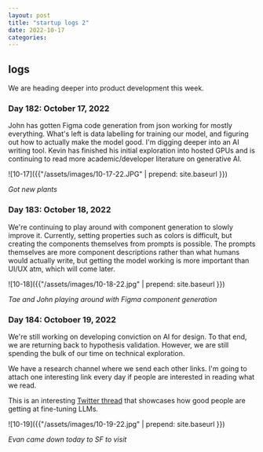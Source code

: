 ```yaml
---
layout: post
title: "startup logs 2"
date: 2022-10-17
categories:
---
```

## logs
We are heading deeper into product development this week.

### Day 182: October 17, 2022
John has gotten Figma code generation from json working for mostly everything. What's left is data labelling for training our model, and figuring out how to actually make the model good. I'm digging deeper into an AI writing tool. Kevin has finished his initial exploration into hosted GPUs and is continuing to read more academic/developer literature on generative AI.

![10-17]({{"/assets/images/10-17-22.JPG" | prepend: site.baseurl }})

*Got new plants*

### Day 183: October 18, 2022
We're continuing to play around with component generation to slowly improve it. Currently, setting properties such as colors is difficult, but creating the components themselves from prompts is possible. The prompts themselves are more component descriptions rather than what humans would actually write, but getting the model working is more important than UI/UX atm, which will come later.

![10-18]({{"/assets/images/10-18-22.jpg" | prepend: site.baseurl }})

*Tae and John playing around with Figma component generation*

### Day 184: Octoboer 19, 2022
We're still working on developing conviction on AI for design. To that end, we are returning back to hypothesis validation. However, we are still spending the bulk of our time on technical exploration.

We have a research channel where we send each other links. I'm going to attach one interesting link every day if people are interested in reading what we read.

This is an interesting [Twitter thread](https://twitter.com/Buntworthy/status/1582307817884889088?s=20&t=-l9Lkw3PQtO73tw2oZ9k2g) that showcases how good people are getting at fine-tuning LLMs.

![10-19]({{"/assets/images/10-19-22.jpg" | prepend: site.baseurl }})

*Evan came down today to SF to visit*